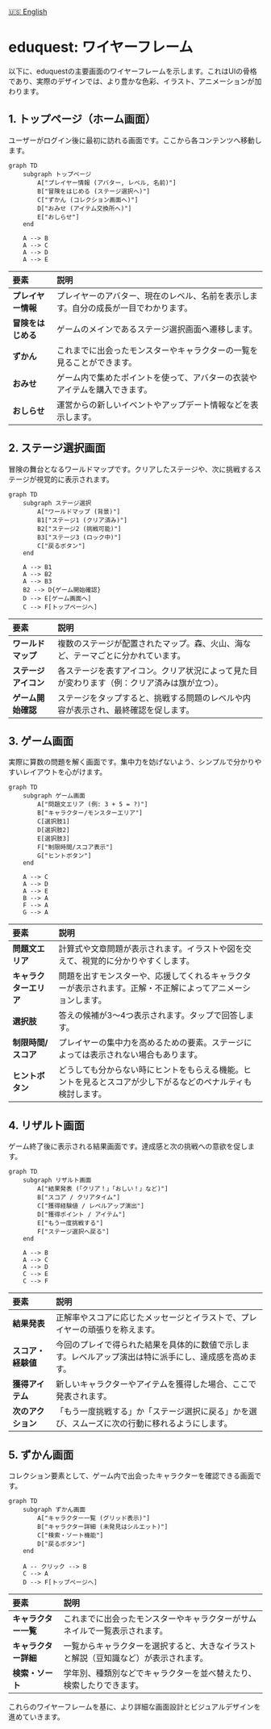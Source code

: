 [🇺🇸 English](/docs/edu-quest-wireframe.md)

# eduquest: ワイヤーフレーム

以下に、eduquestの主要画面のワイヤーフレームを示します。これはUIの骨格であり、実際のデザインでは、より豊かな色彩、イラスト、アニメーションが加わります。

## 1. トップページ（ホーム画面）

ユーザーがログイン後に最初に訪れる画面です。ここから各コンテンツへ移動します。

```mermaid
graph TD
    subgraph トップページ
        A["プレイヤー情報 (アバター, レベル, 名前)"]
        B["冒険をはじめる (ステージ選択へ)"]
        C["ずかん (コレクション画面へ)"]
        D["おみせ (アイテム交換所へ)"]
        E["おしらせ"]
    end

    A --> B
    A --> C
    A --> D
    A --> E
```

| 要素               | 説明                                                                                 |
| :----------------- | :----------------------------------------------------------------------------------- |
| **プレイヤー情報** | プレイヤーのアバター、現在のレベル、名前を表示します。自分の成長が一目でわかります。 |
| **冒険をはじめる** | ゲームのメインであるステージ選択画面へ遷移します。                                   |
| **ずかん**         | これまでに出会ったモンスターやキャラクターの一覧を見ることができます。               |
| **おみせ**         | ゲーム内で集めたポイントを使って、アバターの衣装やアイテムを購入できます。           |
| **おしらせ**       | 運営からの新しいイベントやアップデート情報などを表示します。                         |

## 2. ステージ選択画面

冒険の舞台となるワールドマップです。クリアしたステージや、次に挑戦するステージが視覚的に表示されます。

```mermaid
graph TD
    subgraph ステージ選択
        A["ワールドマップ (背景)"]
        B1["ステージ1 (クリア済み)"]
        B2["ステージ2 (挑戦可能)"]
        B3["ステージ3 (ロック中)"]
        C["戻るボタン"]
    end

    A --> B1
    A --> B2
    A --> B3
    B2 --> D{ゲーム開始確認}
    D --> E[ゲーム画面へ]
    C --> F[トップページへ]
```

| 要素                 | 説明                                                                                         |
| :------------------- | :------------------------------------------------------------------------------------------- |
| **ワールドマップ**   | 複数のステージが配置されたマップ。森、火山、海など、テーマごとに分かれています。             |
| **ステージアイコン** | 各ステージを表すアイコン。クリア状況によって見た目が変わります（例：クリア済みは旗が立つ）。 |
| **ゲーム開始確認**   | ステージをタップすると、挑戦する問題のレベルや内容が表示され、最終確認を促します。           |

## 3. ゲーム画面

実際に算数の問題を解く画面です。集中力を妨げないよう、シンプルで分かりやすいレイアウトを心がけます。

```mermaid
graph TD
    subgraph ゲーム画面
        A["問題文エリア (例: 3 + 5 = ?)"]
        B["キャラクター/モンスターエリア"]
        C[選択肢1]
        D[選択肢2]
        E[選択肢3]
        F["制限時間/スコア表示"]
        G["ヒントボタン"]
    end

    A --> C
    A --> D
    A --> E
    B --> A
    F --> A
    G --> A
```

| 要素                   | 説明                                                                                                         |
| :--------------------- | :----------------------------------------------------------------------------------------------------------- |
| **問題文エリア**       | 計算式や文章問題が表示されます。イラストや図を交えて、視覚的に分かりやすくします。                           |
| **キャラクターエリア** | 問題を出すモンスターや、応援してくれるキャラクターが表示されます。正解・不正解によってアニメーションします。 |
| **選択肢**             | 答えの候補が3〜4つ表示されます。タップで回答します。                                                         |
| **制限時間/スコア**    | プレイヤーの集中力を高めるための要素。ステージによっては表示されない場合もあります。                         |
| **ヒントボタン**       | どうしても分からない時にヒントをもらえる機能。ヒントを見るとスコアが少し下がるなどのペナルティも検討します。 |

## 4. リザルト画面

ゲーム終了後に表示される結果画面です。達成感と次の挑戦への意欲を促します。

```mermaid
graph TD
    subgraph リザルト画面
        A["結果発表 (「クリア！」「おしい！」など)"]
        B["スコア / クリアタイム"]
        C["獲得経験値 / レベルアップ演出"]
        D["獲得ポイント / アイテム"]
        E["もう一度挑戦する"]
        F["ステージ選択へ戻る"]
    end

    A --> B
    A --> C
    A --> D
    C --> E
    C --> F
```

| 要素               | 説明                                                                                                   |
| :----------------- | :----------------------------------------------------------------------------------------------------- |
| **結果発表**       | 正解率やスコアに応じたメッセージとイラストで、プレイヤーの頑張りを称えます。                           |
| **スコア・経験値** | 今回のプレイで得られた結果を具体的に数値で示します。レベルアップ演出は特に派手にし、達成感を高めます。 |
| **獲得アイテム**   | 新しいキャラクターやアイテムを獲得した場合、ここで発表されます。                                       |
| **次のアクション** | 「もう一度挑戦する」か「ステージ選択に戻る」かを選び、スムーズに次の行動に移れるようにします。         |

## 5. ずかん画面

コレクション要素として、ゲーム内で出会ったキャラクターを確認できる画面です。

```mermaid
graph TD
    subgraph ずかん画面
        A["キャラクター一覧 (グリッド表示)"]
        B["キャラクター詳細 (未発見はシルエット)"]
        C["検索・ソート機能"]
        D["戻るボタン"]
    end

    A -- クリック --> B
    C --> A
    D --> F[トップページへ]
```

| 要素                 | 説明                                                                                 |
| :------------------- | :----------------------------------------------------------------------------------- |
| **キャラクター一覧** | これまでに出会ったモンスターやキャラクターがサムネイルで一覧表示されます。           |
| **キャラクター詳細** | 一覧からキャラクターを選択すると、大きなイラストと解説（豆知識など）が表示されます。 |
| **検索・ソート**     | 学年別、種類別などでキャラクターを並べ替えたり、検索したりできます。                 |

これらのワイヤーフレームを基に、より詳細な画面設計とビジュアルデザインを進めていきます。
